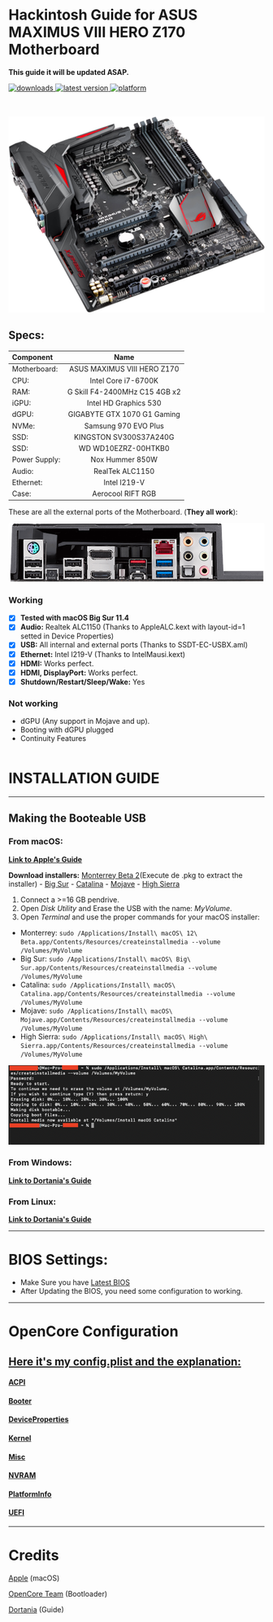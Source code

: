 # Hackintosh Guide for **ASUS MAXIMUS VIII HERO Z170 Motherboard**

**This guide it will be updated ASAP.**

<!-- shields -->
<div>
    <!-- downloads -->
    <a href="https://github.com/RobyRew/ASUS-Z170-MAXIMUS-VIII-HERO_Hackintosh_OpenCore/releases">
        <img src="https://img.shields.io/github/downloads/RobyRew/ASUS-Z170-MAXIMUS-VIII-HERO_Hackintosh_OpenCore/total" alt="downloads"/>
    </a>
    <!-- version -->
    <a href="https://github.com/RobyRew/ASUS-Z170-MAXIMUS-VIII-HERO_Hackintosh_OpenCore/releases/latest">
        <img src="https://img.shields.io/github/release/RobyRew/ASUS-Z170-MAXIMUS-VIII-HERO_Hackintosh_OpenCore.svg" alt="latest version"/>
    </a>
    <!-- platform -->
    <a href="https://github.com/RobyRew/ASUS-Z170-MAXIMUS-VIII-HERO_Hackintosh_OpenCore">
        <img src="https://img.shields.io/badge/platform-macOS-lightgrey.svg" alt="platform"/>
    </a>
</div>
</br></br>

![ASUS MAXIMUS VIII HERO Z170](Docs/Images/Guide/PC.png)

## Specs:
| Component | Name |
|:--- |:---:|
| Motherboard:  | ASUS MAXIMUS VIII HERO Z170 |
| CPU: | Intel Core i7-6700K |
| RAM: | G Skill F4-2400MHz C15 4GB x2 |
| iGPU: | Intel HD Graphics 530 |
| dGPU: | GIGABYTE GTX 1070 G1 Gaming |
| NVMe: | Samsung 970 EVO Plus |
| SSD: | KINGSTON SV300S37A240G |
| SSD: | WD WD10EZRZ-00HTKB0 |
| Power Supply: | Nox Hummer 850W |
| Audio: | RealTek ALC1150 |
| Ethernet: | Intel I219-V |
| Case: | Aerocool RIFT RGB |

These are all the external ports of the Motherboard. (**They all work**):

![ASUS MAXIMUS VIII HERO Z170 Layout](/Docs/Images/Guide/IO_layout.png)

### Working
- [x] **Tested with macOS Big Sur 11.4**
- [x] **Audio:** Realtek ALC1150 (Thanks to AppleALC.kext with layout-id=1 setted in Device Properties)
- [x] **USB:** All internal and external ports (Thanks to SSDT-EC-USBX.aml)
- [x] **Ethernet:** Intel I219-V (Thanks to IntelMausi.kext)
- [x] **HDMI:** Works perfect. 
- [x] **HDMI, DisplayPort:** Works perfect. 
- [x] **Shutdown/Restart/Sleep/Wake:** Yes

### Not working
- dGPU (Any support in Mojave and up).
- Booting with dGPU plugged
- Continuity Features


```bash
```

# INSTALLATION GUIDE

---

## Making the Booteable USB

### From macOS:
[**Link to Apple's Guide**](https://support.apple.com/en-us/HT201372)

**Download installers:** [Monterrey Beta 2](http://swcdn.apple.com/content/downloads/54/23/071-59953-A_U9D4NB05NR/nqzt71pnylsuux326a4vqexb33oz0auhas/InstallAssistant.pkg)(Execute de .pkg to extract the installer) - [Big Sur](https://itunes.apple.com/us/app/macos-big-sur/id1526878132) - [Catalina](https://itunes.apple.com/us/app/macos-catalina/id1466841314) - [Mojave](https://itunes.apple.com/us/app/macos-mojave/id1398502828) - [High Sierra](https://itunes.apple.com/us/app/macos-high-sierra/id1246284741)

1. Connect a >=16 GB pendrive.
2. Open *Disk Utility* and Erase the USB with the name: *MyVolume*.
3. Open *Terminal* and use the proper commands for your macOS installer:
- Monterrey: `sudo /Applications/Install\ macOS\ 12\ Beta.app/Contents/Resources/createinstallmedia --volume /Volumes/MyVolume`
- Big Sur: `sudo /Applications/Install\ macOS\ Big\ Sur.app/Contents/Resources/createinstallmedia --volume /Volumes/MyVolume`
- Catalina: `sudo /Applications/Install\ macOS\ Catalina.app/Contents/Resources/createinstallmedia --volume /Volumes/MyVolume`
- Mojave: `sudo /Applications/Install\ macOS\ Mojave.app/Contents/Resources/createinstallmedia --volume /Volumes/MyVolume`
- High Sierra: `sudo /Applications/Install\ macOS\ High\ Sierra.app/Contents/Resources/createinstallmedia --volume /Volumes/MyVolume`

![Terminal](/Docs/Images/Guide/BootableUSB.png)

### From Windows:

[**Link to Dortania's Guide**](https://dortania.github.io/OpenCore-Install-Guide/installer-guide/winblows-install.html)

### From Linux:

[**Link to Dortania's Guide**](https://dortania.github.io/OpenCore-Install-Guide/installer-guide/linux-install.html)


---

# BIOS Settings:
- Make Sure you have [Latest BIOS](https://www.asus.com/us/Motherboards-Components/Motherboards/All-series/MAXIMUS-VIII-HERO/HelpDesk_BIOS/)
- After Updating the BIOS, you need some configuration to working.

---

# OpenCore Configuration

## [Here it's my config.plist and the explanation:](Docs/config.plist.md)
#### [ACPI](Docs/config.plist.md#acpi)
#### [Booter](Docs/config.plist.md#booter)
#### [DeviceProperties](Docs/config.plist.md#deviceproperties)
#### [Kernel](Docs/config.plist.md#kernel)
#### [Misc](Docs/config.plist.md#misc)
#### [NVRAM](Docs/config.plist.md#nvram)
#### [PlatformInfo](Docs/config.plist.md#platforminfo)
#### [UEFI](Docs/config.plist.md#uefi)

---

# Credits

[Apple](https://apple.com) (macOS)

[OpenCore Team](https://github.com/acidanthera/OpenCorePkg) (Bootloader)

[Dortania](https://dortania.github.io/OpenCore-Install-Guide/config-laptop.plist/amd.html#starting-point) (Guide)
